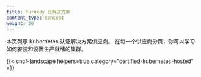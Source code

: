 ```yaml
---
title: Turnkey 云解决方案
content_type: concept
weight: 30
---
```

<!-- 
---
title: Turnkey Cloud Solutions
content_type: concept
weight: 30
---
-->
<!-- overview -->

<!-- 
This page provides a list of Kubernetes certified solution providers. From each
provider page, you can learn how to install and setup production
ready clusters.
-->
本页列示 Kubernetes 认证解决方案供应商。
在每一个供应商分页，你可以学习如何安装和设置生产就绪的集群。

<!-- body -->

{{< cncf-landscape helpers=true category="certified-kubernetes-hosted" >}}
